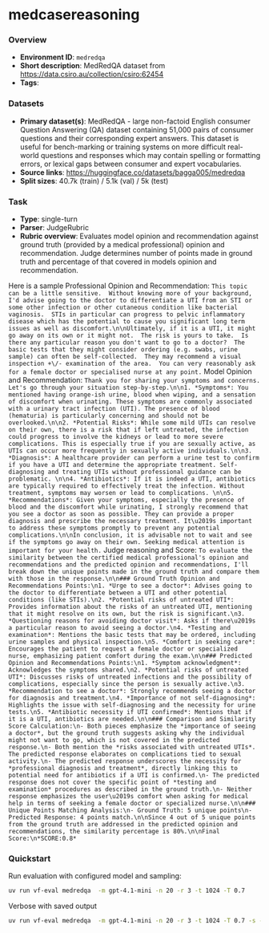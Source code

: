 # medcasereasoning

### Overview
- **Environment ID**: `medredqa`
- **Short description**: MedRedQA dataset from https://data.csiro.au/collection/csiro:62454
- **Tags**: 

### Datasets
- **Primary dataset(s)**: MedRedQA - large non-factoid English consumer Question Answering (QA) dataset containing 51,000 pairs of consumer questions and their corresponding expert answers. This dataset is useful for bench-marking or training systems on more difficult real-world questions and responses which may contain spelling or formatting errors, or lexical gaps between consumer and expert vocabularies.
- **Source links**: https://huggingface.co/datasets/bagga005/medredqa
- **Split sizes**: 40.7k (train) / 5.1k (val) / 5k (test)

### Task
- **Type**: single-turn
- **Parser**: JudgeRubric
- **Rubric overview**: 
Evaluates model opinion and recommendation against ground truth (provided by a medical professional) opinion and recommendation. Judge determines number of points made in ground truth and percentage of that covered in models opinion and recommendation.

Here is a sample
Professional Opinion and Recommendation:
`
This topic can be a little sensitive.  Without knowing more of your background, I'd advise going to the doctor to differentiate a UTI from an STI or some other infection or other cutaneous condition like bacterial vaginosis.  STIs in particular can progress to pelvic inflammatory disease which has the potential to cause you significant long term issues as well as discomfort.\n\nUltimately, if it is a UTI, it might go away on its own or it might not.  The risk is yours to take.  Is there any particular reason you don't want to go to a doctor?  The basic tests that they might consider ordering (e.g. swabs, urine sample) can often be self-collected.  They may recommend a visual inspection +\/- examination of the area.  You can very reasonably ask for a female doctor or specialised nurse at any point.
`
Model Opinion and Recommendation:
`
Thank you for sharing your symptoms and concerns. Let's go through your situation step-by-step.\n\n1. *Symptoms*: You mentioned having orange-ish urine, blood when wiping, and a sensation of discomfort when urinating. These symptoms are commonly associated with a urinary tract infection (UTI). The presence of blood (hematuria) is particularly concerning and should not be overlooked.\n\n2. *Potential Risks*: While some mild UTIs can resolve on their own, there is a risk that if left untreated, the infection could progress to involve the kidneys or lead to more severe complications. This is especially true if you are sexually active, as UTIs can occur more frequently in sexually active individuals.\n\n3. *Diagnosis*: A healthcare provider can perform a urine test to confirm if you have a UTI and determine the appropriate treatment. Self-diagnosing and treating UTIs without professional guidance can be problematic. \n\n4. *Antibiotics*: If it is indeed a UTI, antibiotics are typically required to effectively treat the infection. Without treatment, symptoms may worsen or lead to complications. \n\n5. *Recommendations*: Given your symptoms, especially the presence of blood and the discomfort while urinating, I strongly recommend that you see a doctor as soon as possible. They can provide a proper diagnosis and prescribe the necessary treatment. It\u2019s important to address these symptoms promptly to prevent any potential complications.\n\nIn conclusion, it is advisable not to wait and see if the symptoms go away on their own. Seeking medical attention is important for your health.
`
Judge reasoning and Score:
`
To evaluate the similarity between the certified medical professional's opinion and recommendations and the predicted opinion and recommendations, I'll break down the unique points made in the ground truth and compare them with those in the response.\n\n### Ground Truth Opinion and Recommendations Points:\n1. *Urge to see a doctor*: Advises going to the doctor to differentiate between a UTI and other potential conditions (like STIs).\n2. *Potential risks of untreated UTI*: Provides information about the risks of an untreated UTI, mentioning that it might resolve on its own, but the risk is significant.\n3. *Questioning reasons for avoiding doctor visit*: Asks if there\u2019s a particular reason to avoid seeing a doctor.\n4. *Testing and examination*: Mentions the basic tests that may be ordered, including urine samples and physical inspection.\n5. *Comfort in seeking care*: Encourages the patient to request a female doctor or specialized nurse, emphasizing patient comfort during the exam.\n\n### Predicted Opinion and Recommendations Points:\n1. *Symptom acknowledgment*: Acknowledges the symptoms shared.\n2. *Potential risks of untreated UTI*: Discusses risks of untreated infections and the possibility of complications, especially since the person is sexually active.\n3. *Recommendation to see a doctor*: Strongly recommends seeing a doctor for diagnosis and treatment.\n4. *Importance of not self-diagnosing*: Highlights the issue with self-diagnosing and the necessity for urine tests.\n5. *Antibiotic necessity if UTI confirmed*: Mentions that if it is a UTI, antibiotics are needed.\n\n### Comparison and Similarity Score Calculation:\n- Both pieces emphasize the *importance of seeing a doctor*, but the ground truth suggests asking why the individual might not want to go, which is not covered in the predicted response.\n- Both mention the *risks associated with untreated UTIs*. The predicted response elaborates on complications tied to sexual activity.\n- The predicted response underscores the necessity for *professional diagnosis and treatment*, directly linking this to potential need for antibiotics if a UTI is confirmed.\n- The predicted response does not cover the specific point of *testing and examination* procedures as described in the ground truth.\n- Neither response emphasizes the user\u2019s comfort when asking for medical help in terms of seeking a female doctor or specialized nurse.\n\n### Unique Points Matching Analysis:\n- Ground Truth: 5 unique points\n- Predicted Response: 4 points match.\n\nSince 4 out of 5 unique points from the ground truth are addressed in the predicted opinion and recommendations, the similarity percentage is 80%.\n\nFinal Score:\n*SCORE:0.8*
`
### Quickstart
Run evaluation with configured model and sampling:

```bash
uv run vf-eval medredqa  -m gpt-4.1-mini -n 20 -r 3 -t 1024 -T 0.7
```

Verbose with saved output

```bash
uv run vf-eval medredqa  -m gpt-4.1-mini -n 20 -r 3 -t 1024 -T 0.7 -s -v
```